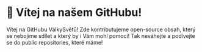 # 👋 Vítej na našem GitHubu!
Vítej na GitHubu VálkySvětů! Zde kontributujeme open-source obsah, který se nebojíme sdílet a který by i Vám mohl pomoci! Tak neváhejte a podívejte se do public repositories, které máme!
